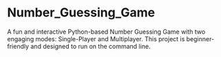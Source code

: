 # Number_Guessing_Game
A fun and interactive Python-based Number Guessing Game with two engaging modes: Single-Player and Multiplayer. This project is beginner-friendly and designed to run on the command line.
